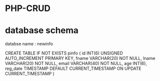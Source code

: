 # PHP-CRUD
# database schema 
  databse name : newinfo
  
  CREATE TABLE IF NOT EXISTS pinfo (
                    id INT(6) UNSIGNED AUTO_INCREMENT PRIMARY KEY,
                    fname VARCHAR(20) NOT NULL,
                    lname VARCHAR(20) NOT NULL,
                    email VARCHAR(40) NOT NULL,
                    age INT(6),
                    reg_date TIMESTAMP DEFAULT CURRENT_TIMESTAMP ON UPDATE CURRENT_TIMESTAMP )
